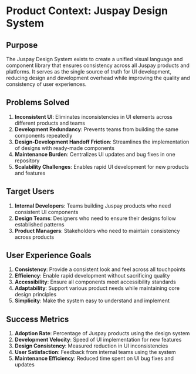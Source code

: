 # Product Context: Juspay Design System

## Purpose

The Juspay Design System exists to create a unified visual language and component library that ensures consistency across all Juspay products and platforms. It serves as the single source of truth for UI development, reducing design and development overhead while improving the quality and consistency of user experiences.

## Problems Solved

1. **Inconsistent UI**: Eliminates inconsistencies in UI elements across different products and teams
2. **Development Redundancy**: Prevents teams from building the same components repeatedly
3. **Design-Development Handoff Friction**: Streamlines the implementation of designs with ready-made components
4. **Maintenance Burden**: Centralizes UI updates and bug fixes in one repository
5. **Scalability Challenges**: Enables rapid UI development for new products and features

## Target Users

1. **Internal Developers**: Teams building Juspay products who need consistent UI components
2. **Design Teams**: Designers who need to ensure their designs follow established patterns
3. **Product Managers**: Stakeholders who need to maintain consistency across products

## User Experience Goals

1. **Consistency**: Provide a consistent look and feel across all touchpoints
2. **Efficiency**: Enable rapid development without sacrificing quality
3. **Accessibility**: Ensure all components meet accessibility standards
4. **Adaptability**: Support various product needs while maintaining core design principles
5. **Simplicity**: Make the system easy to understand and implement

## Success Metrics

1. **Adoption Rate**: Percentage of Juspay products using the design system
2. **Development Velocity**: Speed of UI implementation for new features
3. **Design Consistency**: Measured reduction in UI inconsistencies
4. **User Satisfaction**: Feedback from internal teams using the system
5. **Maintenance Efficiency**: Reduced time spent on UI bug fixes and updates
